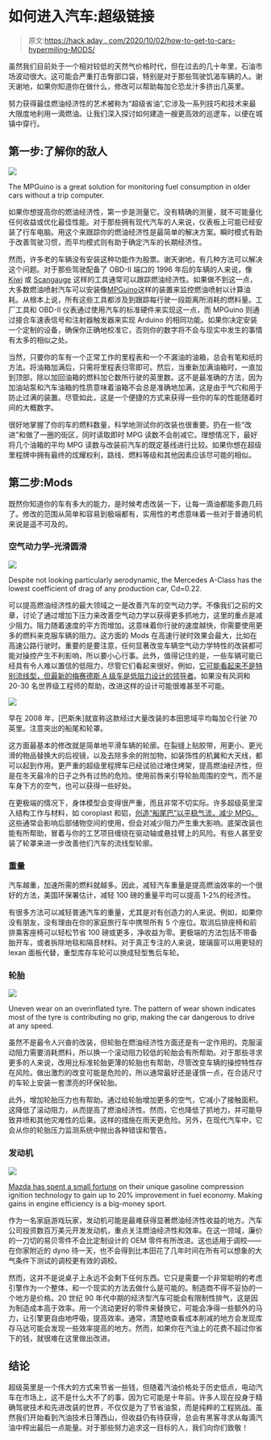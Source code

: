 # 如何进入汽车:超级链接

> 原文:[https://hack aday . com/2020/10/02/how-to-get-to-cars-hypermiling-MODS/](https://hackaday.com/2020/10/02/how-to-get-into-cars-hypermiling-mods/)

虽然我们目前处于一个相对较低的天然气价格时代，但在过去的几十年里，石油市场波动很大。这可能会严重打击臀部口袋，特别是对于那些驾驶饥渴车辆的人。谢天谢地，如果你知道你在做什么，修改可以帮助每加仑恐龙汁多挤出几英里。

努力获得最佳燃油经济性的艺术被称为“超级省油”,它涉及一系列技巧和技术来最大限度地利用一滴燃油。让我们深入探讨如何建造一艘更高效的巡逻车，以便在城镇中穿行。

## 第一步:了解你的敌人

![](../Images/5d7b3af33b64e5601dfe919d6e2246df.png)

The MPGuino is a great solution for monitoring fuel consumption in older cars without a trip computer.

如果你想提高你的燃油经济性，第一步是测量它。没有精确的测量，就不可能量化任何收益或优化最佳性能。对于那些拥有现代汽车的人来说，仪表板上可能已经安装了行车电脑。用这个来跟踪你的燃油经济性是最简单的解决方案。瞬时模式有助于改善驾驶习惯，而平均模式则有助于确定汽车的长期经济性。

然而，许多老的车辆没有安装这种功能作为股票。谢天谢地，有几种方法可以解决这个问题。对于那些驾驶配备了 OBD-II 端口的 1996 年后的车辆的人来说，像 [Kiwi](https://www.plxdevices.com/Kiwi-OBD-OBDII-Interface-Gauges-Scan-tool-Diagnostics-s/195.htm) 或 [Scangauge](https://www.scangauge.com/) 这样的工具通常可以跟踪燃油经济性。如果做不到这一点，大多数燃油喷射汽车可以安装像[MPGuino](http://mpguino.wiseman.ee/eng)这样的装置来监控燃油喷射以计算油耗。从根本上说，所有这些工具都涉及到跟踪每行驶一段距离所消耗的燃料量。工厂工具和 OBD-II 仪表通过使用汽车的标准硬件来实现这一点，而 MPGuino 则通过接合车速表信号和注射器触发器来实现 Arduino 的相同功能。如果你决定安装一个定制的设备，确保你正确地校准它，否则你的数字将不会与现实中发生的事情有太多的相似之处。

当然，只要你的车有一个正常工作的里程表和一个不漏油的油箱，总会有笔和纸的方法。将油箱加满后，只需将里程表归零即可。然后，当重新加满油箱时，一直加到顶部，除以加回油箱的燃料加仑数所行驶的英里数。这不是最准确的方法，因为加油站泵和汽车油箱的性质意味着油箱不会总是准确地加满，这是由于气穴和用于防止过满的装置。尽管如此，这是一个便捷的方式来获得一些你的车的性能随着时间的大概数字。

很好地掌握了你的车的燃料数量，科学地测试你的改装也很重要。扔在一些“改进”和做了一圈的街区，同时读取即时 MPG 读数不会削减它。理想情况下，最好将几个油箱的平均 MPG 读数与改装前汽车的既定基线进行比较。如果你想在超级里程牌中拥有最终的炫耀权利，路线、燃料等级和其他因素应该尽可能的相似。

## 第二步:Mods

既然你知道你的车有多大的能力，是时候考虑改装一下，让每一滴油都能多跑几码了。修改的范围从简单和容易到极端都有，实用性的考虑意味着一些对于普通司机来说是遥不可及的。

### 空气动力学–光滑圆滑

![](../Images/57544ee576efdbcc60065c0e15bdebe8.png)

Despite not looking particularly aerodynamic, the Mercedes A-Class has the lowest coefficient of drag of any production car, Cd=0.22.

可以提高燃油经济性的最大领域之一是改善汽车的空气动力学。不像我们之前的文章，讨论了通过增加下压力来改善空气动力学以获得更多抓地力，这里的重点是减少阻力。阻力随着速度的平方而增加。这意味着你行驶的速度越快，你需要使用更多的燃料来克服车辆的阻力。这方面的 Mods 在高速行驶时效果会最大，比如在高速公路行驶时。重要的是要注意，任何显著改变车辆空气动力学特性的改装都可能对操控产生不利影响，所以要小心行事。此外，值得记住的是，一些车辆可能已经具有令人难以置信的低阻力，尽管它们看起来很好。例如，[它可能看起来不是特别流线型，但最新的梅赛德斯 A 级车是低阻力设计的领导者](https://www.motortrend.com/news/mercedes-a-class-sedan-claims-the-lowest-drag-of-any-production-car/#:~:text=You%20may%20not%20think%20an,by%20the%20Mercedes%2DBenz%20CLA.)。如果没有风洞和 20-30 名世界级工程师的帮助，改进这样的设计可能很难甚至不可能。

![](../Images/7d7d5d3e6bdca085dd1ae827d0deae68.png)

早在 2008 年，[巴斯朱]就宣称这款经过大量改装的本田思域平均每加仑行驶 70 英里。注意突出的船尾和轮罩。

这方面最基本的修改就是简单地平滑车辆的轮廓。在裂缝上贴胶带，用更小、更光滑的物品替换大的后视镜，以及去除多余的附加物，如装饰性的机翼和大天线，都可以起到作用。更严重的超级里程牌车已经试验过堵住烤架，提高燃油经济性，但是在冬天最冷的日子之外有过热的危险。使用前唇来引导轮胎周围的空气，而不是车身下方的空气，也可以获得一些好处。

在更极端的情况下，身体模型会变得很严重，而且非常不切实际。许多超级英里深入结构工作与材料，如 coroplast 和铝，[创造“船尾巴”以平稳气流，减少 MPG。](https://www.wired.com/2008/01/more-details-ab/)这些通常会影响后部储物空间的使用，但会对减少阻力产生重大影响。底架改装也能有所帮助，冒着与你的工艺项目缠绕在驱动轴或悬挂臂上的风险。有些人甚至安装了轮罩来进一步改善他们汽车的流线型轮廓。

### 重量

汽车越重，加速所需的燃料就越多。因此，减轻汽车重量是提高燃油效率的一个很好的方法，美国环保署估计，减轻 100 磅的重量平均可以提高 1-2%的经济性。

有很多方法可以减轻普通汽车的重量，尤其是对有创造力的人来说。例如，如果你没有朋友，没有理由在你的家庭旅行车中携带所有 5 个座位。取消后排座椅和前排乘客座椅可以轻松节省 100 磅或更多，净收益为零。更极端的方法包括不带备胎开车，或者拆除地毯和隔音材料。对于真正专注的人来说，玻璃窗可以用更轻的 lexan 面板代替，重型库存车轮可以换成轻型售后车轮。

### 轮胎

![](../Images/bc66e8da7153936a40fbe1dd731c072c.png)

Uneven wear on an overinflated tyre. The pattern of wear shown indicates most of the tyre is contributing no grip, making the car dangerous to drive at any speed.

虽然不是最令人兴奋的改装，但轮胎在燃油经济性方面还是有一定作用的。克服滚动阻力需要消耗燃料，所以换一个滚动阻力较低的轮胎会有所帮助。对于那些寻求更多的人来说，改用比标准轮胎更薄的轮胎也有帮助，尽管改变车辆的操控特性存在风险。做出激烈的改变可能是危险的，所以通常最好还是谨慎一点，在合适尺寸的车轮上安装一套漂亮的环保轮胎。

此外，增加轮胎压力也有帮助。通过给轮胎增加更多的空气，它减小了接触面积。这降低了滚动阻力，从而提高了燃油经济性。然而，它也降低了抓地力，并可能导致井喷和其他灾难性的后果。这样的措施在雨天更危险。另外，在现代汽车中，它会从你的轮胎压力监测系统中抛出各种错误和警告。

### 发动机

![](../Images/3fcaf9ede6a64c930fba2006bbe92c52.png)

[Mazda has spent a small fortune](https://www.roadandtrack.com/new-cars/future-cars/a13092719/mazda-skyactiv-x-compression-ignition-gasoline-engine/#:~:text=Essentially%2C%20a%202.0%2Dliter%20Skyactiv,current%202.0%2Dliter%20gasoline%20engine.) on their unique gasoline compression ignition technology to gain up to 20% improvement in fuel economy. Making gains in engine efficiency is a big-money sport.

作为一名家庭游戏玩家，发动机可能是最难获得显著燃油经济性收益的地方。汽车公司投资数百万美元开发发动机，重点关注燃油经济性和效率。在这一领域，廉价的一刀切的易贝零件不会比定制设计的 OEM 零件有所改进。这也适用于调校——在你家附近的 dyno 待一天，也不会得到比本田花了几年时间在所有可以想象的大气条件下测试的调校更有效的调校。

然而，这并不是说桌子上永远不会剩下任何东西。它只是需要一个非常聪明的考虑引擎作为一个整体，和一个现实的方法去做什么是可能的。制造商不得不妥协的一个地方是价格。20 世纪 90 年代中期的经济型汽车可能会有限制性排气，这是因为制造成本高于效率。用一个流动更好的零件来替换它，可能会净得一些额外的马力，让引擎更自由地呼吸，提高效率。通常，清楚地查看成本削减的地方会发现库存马达可能会发现一些效率提高的地方。然而，如果你在汽油上的花费不超过你省下的钱，就很难在这里做出改进。

## 结论

超级英里是一个伟大的方式来节省一些钱，但随着汽油价格处于历史低点，电动汽车在市场上，这不是什么大不了的事，因为它可能是十年前。许多人现在投身于精确驾驶技术和先进改装的世界，不仅仅是为了节省油泵，而是纯粹的工程挑战。虽然我们开始看到汽油技术日薄西山，但收益仍有待获得，总会有黑客寻求从每滴汽油中榨出最后一点能量。对于那些努力追求这一目标的人，我们向你们致敬！